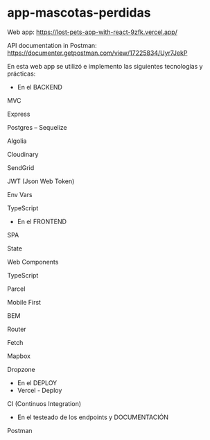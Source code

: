 # app-mascotas-perdidas
Web app: https://lost-pets-app-with-react-9zfk.vercel.app/

API documentation in Postman: https://documenter.getpostman.com/view/17225834/Uyr7JekP

En esta web app se utilizó e implemento las siguientes tecnologías y prácticas:

* En el BACKEND

MVC

Express

Postgres – Sequelize

Algolia

Cloudinary

SendGrid

JWT (Json Web Token)

Env Vars

TypeScript

* En el FRONTEND

SPA

State

Web Components

TypeScript

Parcel

Mobile First

BEM

Router

Fetch

Mapbox

Dropzone

* En el DEPLOY
* Vercel - Deploy

CI (Continuos Integration)

* En el testeado de los endpoints y DOCUMENTACIÓN

Postman
